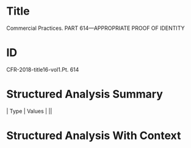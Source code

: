 # Title

 Commercial Practices. PART 614—APPROPRIATE PROOF OF IDENTITY


# ID

 CFR-2018-title16-vol1.Pt. 614


# Structured Analysis Summary

| Type   | Values   |
||


# Structured Analysis With Context

 


